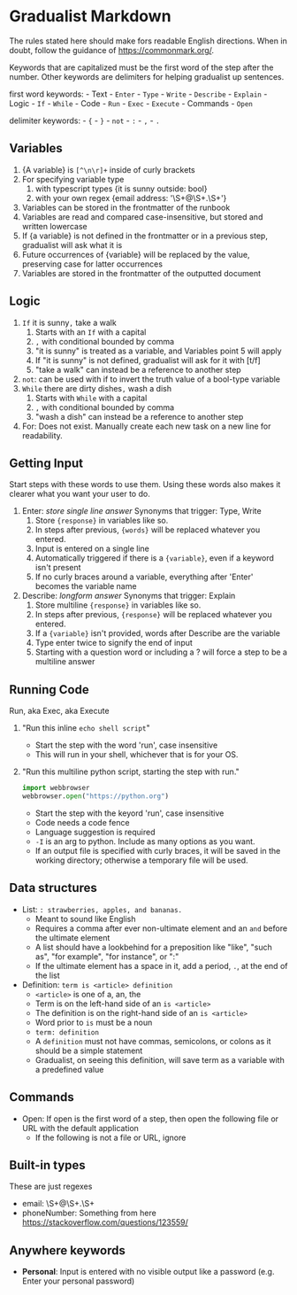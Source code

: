 # Gradualist Markdown

The rules stated here should make fors readable English directions.
When in doubt, follow the guidance of https://commonmark.org/.

Keywords that are capitalized must be the first word of the step after the number.
Other keywords are delimiters for helping gradualist up sentences.

first word keywords:
    - Text
        - `Enter`
        - `Type`
        - `Write`
        - `Describe`
        - `Explain`
    - Logic
        - `If`
        - `While`
    - Code
        - `Run`
        - `Exec`
        - `Execute`
    - Commands
        - `Open`

delimiter keywords:
    - `{`
    - `}`
    - `not`
    - `:`
    - `,`
    - `.`

## Variables

1. {A variable} is `[^\n\r]+` inside of curly brackets
2. For specifying variable type
    1. with typescript types {it is sunny outside: bool}
    2. with your own regex {email address: '\S+@\S+.\S+'}
3. Variables can be stored in the frontmatter of the runbook
4. Variables are read and compared case-insensitive, but stored and written lowercase
5. If {a variable} is not defined in the frontmatter or in a previous step, gradualist will ask what it is
6. Future occurrences of {variable} will be replaced by the value, preserving case for latter occurrences
7. Variables are stored in the frontmatter of the outputted document

## Logic

1. `If` it is sunny`,` take a walk
    1. Starts with an `If` with a capital
    2. `,` with conditional bounded by comma
    3. "it is sunny" is treated as a variable, and Variables point 5 will apply
    4. If "it is sunny" is not defined, gradualist will ask for it with [t/f]
    5. "take a walk" can instead be a reference to another step
2. `not`: can be used with if to invert the truth value of a bool-type variable
3. `While` there are dirty dishes`,` wash a dish
    1. Starts with `While` with a capital
    2. `,` with conditional bounded by comma
    3. "wash a dish" can instead be a reference to another step
4. For: Does not exist. Manually create each new task on a new line for readability.

## Getting Input

Start steps with these words to use them.
Using these words also makes it clearer what you want your user to do.

1. Enter: *store single line answer*
    Synonyms that trigger: Type, Write
    1. Store `{response}` in variables like so.
    2. In steps after previous, `{words}` will be replaced whatever you entered.
    3. Input is entered on a single line
    4. Automatically triggered if there is a `{variable}`, even if a keyword isn't present
    5. If no curly braces around a variable, everything after 'Enter' becomes the variable name
2. Describe: *longform answer*
    Synonyms that trigger: Explain
    1. Store multiline `{response}` in variables like so.
    2. In steps after previous, `{response}` will be replaced whatever you entered.
    3. If a `{variable}` isn't provided, words after Describe are the variable
    4. Type enter twice to signify the end of input
    5. Starting with a question word or including a ? will force a step to be a multiline answer

## Running Code

Run, aka Exec, aka Execute

1. "Run this inline `echo shell script`"
    * Start the step with the word 'run', case insensitive
    * This will run in your shell, whichever that is for your OS.
2. "Run this multiline python script, starting the step with run."

    ```python -I {example.py}
    import webbrowser
    webbrowser.open("https://python.org")
    ```

    * Start the step with the keyord 'run', case insensitive
    * Code needs a code fence
    * Language suggestion is required
    * `-I` is an arg to python. Include as many options as you want.
    * If an output file is specified with curly braces, it will be saved in
        the working directory; otherwise a temporary file will be used.

## Data structures

* List: `: strawberries, apples, and bananas.`
    * Meant to sound like English
    * Requires a comma after ever non-ultimate element and an `and` before the ultimate element
    * A list should have a lookbehind for a preposition like "like", "such as", "for example", "for instance", or ":"
    * If the ultimate element has a space in it, add a period, `.`, at the end of the list
* Definition: `term is <article> definition`
    * `<article>` is one of a, an, the
    * Term is on the left-hand side of an `is <article>`
    * The definition is on the right-hand side of an `is <article>`
    * Word prior to `is` must be a noun
    * `term: definition`
    * A `definition` must not have commas, semicolons, or colons as it should be a simple statement
    * Gradualist, on seeing this definition, will save term as a variable with a predefined value

## Commands

* Open: If open is the first word of a step, then open the following file or URL with the default application
    * If the following is not a file or URL, ignore

## Built-in types

These are just regexes

* email: \S+@\S+.\S+
* phoneNumber: Something from here https://stackoverflow.com/questions/123559/

## Anywhere keywords

* **Personal**: Input is entered with no visible output like a password (e.g. Enter your personal password)
